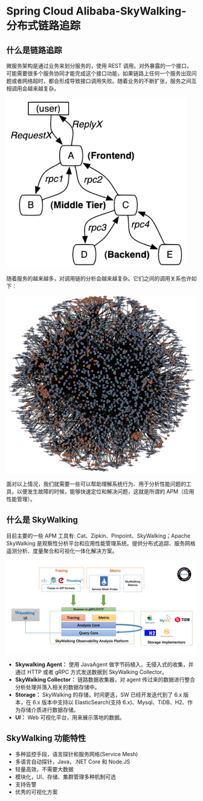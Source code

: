 # Spring Cloud Alibaba-SkyWalking-分布式链路追踪

## 什么是链路追踪

微服务架构是通过业务来划分服务的，使用 REST 调用。对外暴露的一个接口，可能需要很多个服务协同才能完成这个接口功能，如果链路上任何一个服务出现问题或者网络超时，都会形成导致接口调用失败。随着业务的不断扩张，服务之间互相调用会越来越复杂。

![](assets/2279594-dd72907e82f89fd6.png)

随着服务的越来越多，对调用链的分析会越来越复杂。它们之间的调用关系也许如下：

![](assets/2279594-4b7d1b6abe595390.png)

面对以上情况，我们就需要一些可以帮助理解系统行为、用于分析性能问题的工具，以便发生故障的时候，能够快速定位和解决问题，这就是所谓的 APM（应用性能管理）。

## 什么是 SkyWalking

目前主要的一些 APM 工具有: Cat、Zipkin、Pinpoint、SkyWalking；Apache SkyWalking 是观察性分析平台和应用性能管理系统。提供分布式追踪、服务网格遥测分析、度量聚合和可视化一体化解决方案。

![](assets/Lusifer_2019011401370001.jpeg)

- **Skywalking Agent：** 使用 JavaAgent 做字节码植入，无侵入式的收集，并通过 HTTP 或者 gRPC 方式发送数据到 SkyWalking Collector。
- **SkyWalking Collector：** 链路数据收集器，对 agent 传过来的数据进行整合分析处理并落入相关的数据存储中。
- **Storage：** SkyWalking 的存储，时间更迭，SW 已经开发迭代到了 6.x 版本，在 6.x 版本中支持以 ElasticSearch(支持 6.x)、Mysql、TiDB、H2、作为存储介质进行数据存储。
- **UI：** Web 可视化平台，用来展示落地的数据。

## SkyWalking 功能特性

- 多种监控手段，语言探针和服务网格(Service Mesh)
- 多语言自动探针，Java，.NET Core 和 Node.JS
- 轻量高效，不需要大数据
- 模块化，UI、存储、集群管理多种机制可选
- 支持告警
- 优秀的可视化方案

